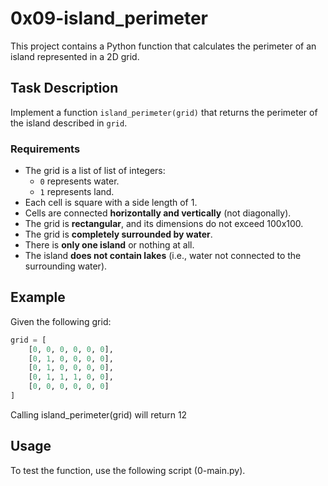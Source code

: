 # 0x09-island_perimeter

This project contains a Python function that calculates the perimeter of an island represented in a 2D grid.

## Task Description

Implement a function `island_perimeter(grid)` that returns the perimeter of the island described in `grid`.

### Requirements

- The grid is a list of list of integers:
  - `0` represents water.
  - `1` represents land.
- Each cell is square with a side length of 1.
- Cells are connected **horizontally and vertically** (not diagonally).
- The grid is **rectangular**, and its dimensions do not exceed 100x100.
- The grid is **completely surrounded by water**.
- There is **only one island** or nothing at all.
- The island **does not contain lakes** (i.e., water not connected to the surrounding water).

## Example

Given the following grid:

```python
grid = [
    [0, 0, 0, 0, 0, 0],
    [0, 1, 0, 0, 0, 0],
    [0, 1, 0, 0, 0, 0],
    [0, 1, 1, 1, 0, 0],
    [0, 0, 0, 0, 0, 0]
]

```

Calling island_perimeter(grid) will return 12

## Usage
To test the function, use the following script (0-main.py).